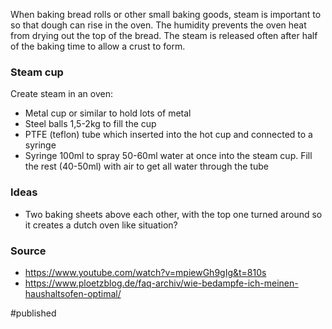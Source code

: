 When baking bread rolls or other small baking goods, steam is important to so that dough can rise in the oven. The humidity prevents the oven heat from drying out the top of the bread.
The steam is released often after half of the baking time to allow a crust to form.

### Steam cup  
Create steam in an oven:
- Metal cup or similar to hold lots of metal
- Steel balls 1,5-2kg to fill the cup
- PTFE (teflon) tube which inserted into the hot cup and connected to a syringe   
- Syringe 100ml to spray 50-60ml water at once into the steam cup. Fill the rest (40-50ml) with air to get all water through the tube

### Ideas
- Two baking sheets above each other, with the top one turned around so it creates a dutch oven like situation?

### Source
- https://www.youtube.com/watch?v=mpiewGh9gIg&t=810s
- https://www.ploetzblog.de/faq-archiv/wie-bedampfe-ich-meinen-haushaltsofen-optimal/
    
#published